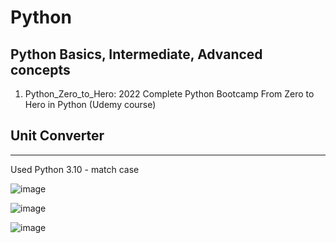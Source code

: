# Python
Python Basics, Intermediate, Advanced concepts
---------------------------------------------------
1. Python_Zero_to_Hero: 2022 Complete Python Bootcamp From Zero to Hero in Python (Udemy course)

## Unit Converter 
------------------
Used Python 3.10 - match case

![image](https://user-images.githubusercontent.com/55586376/181379611-3274c5f0-a214-4423-8c32-95a4804668e8.png)

![image](https://user-images.githubusercontent.com/55586376/181379681-9c4a2d15-474e-4569-b4b8-b16f4af0d040.png)

![image](https://user-images.githubusercontent.com/55586376/181379740-0ce876d2-7e0e-4af2-b5c4-b564a0620206.png)
